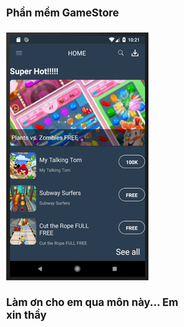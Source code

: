 <h1 >Phần mềm GameStore</h1>
<br />
<img src="./src/image/home.png"/>
<h1>Làm ơn cho em qua môn này... Em xin thầy</h1>
